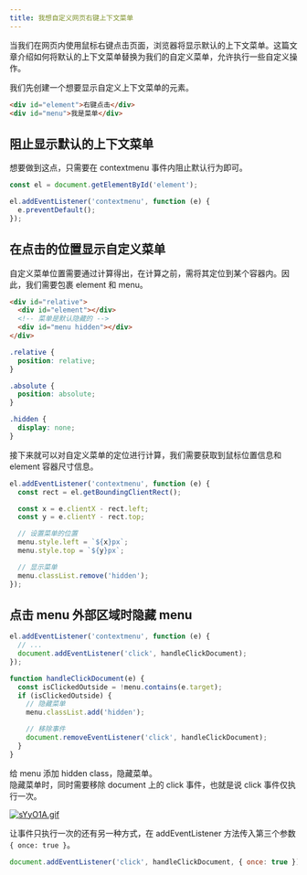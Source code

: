 ```yaml
---
title: 我想自定义网页右键上下文菜单
---
```


当我们在网页内使用鼠标右键点击页面，浏览器将显示默认的上下文菜单。这篇文章介绍如何将默认的上下文菜单替换为我们的自定义菜单，允许执行一些自定义操作。

我们先创建一个想要显示自定义上下文菜单的元素。

```html
<div id="element">右键点击</div>
<div id="menu">我是菜单</div>
```

## 阻止显示默认的上下文菜单

想要做到这点，只需要在 contextmenu 事件内阻止默认行为即可。

```js
const el = document.getElementById('element');

el.addEventListener('contextmenu', function (e) {
  e.preventDefault();
});
```

## 在点击的位置显示自定义菜单

自定义菜单位置需要通过计算得出，在计算之前，需将其定位到某个容器内。因此，我们需要包裹 element 和 menu。

```html
<div id="relative">
  <div id="element"></div>
  <!-- 菜单是默认隐藏的 -->
  <div id="menu hidden"></div>
</div>
```

```css
.relative {
  position: relative;
}

.absolute {
  position: absolute;
}

.hidden {
  display: none;
}
```

接下来就可以对自定义菜单的定位进行计算，我们需要获取到鼠标位置信息和 element 容器尺寸信息。

```js
el.addEventListener('contextmenu', function (e) {
  const rect = el.getBoundingClientRect();

  const x = e.clientX - rect.left;
  const y = e.clientY - rect.top;

  // 设置菜单的位置
  menu.style.left = `${x}px`;
  menu.style.top = `${y}px`;

  // 显示菜单
  menu.classList.remove('hidden');
});
```

## 点击 menu 外部区域时隐藏 menu

```js
el.addEventListener('contextmenu', function (e) {
  // ...
  document.addEventListener('click', handleClickDocument);
});

function handleClickDocument(e) {
  const isClickedOutside = !menu.contains(e.target);
  if (isClickedOutside) {
    // 隐藏菜单
    menu.classList.add('hidden');

    // 移除事件
    document.removeEventListener('click', handleClickDocument);
  }
}
```

给 menu 添加 hidden class，隐藏菜单。  
隐藏菜单时，同时需要移除 document 上的 click 事件，也就是说 click 事件仅执行一次。

[![sYyO1A.gif](https://s3.ax1x.com/2021/01/12/sYyO1A.gif)](https://imgchr.com/i/sYyO1A)

让事件只执行一次的还有另一种方式，在 addEventListener 方法传入第三个参数 `{ once: true }`。

```js
document.addEventListener('click', handleClickDocument, { once: true });
```
